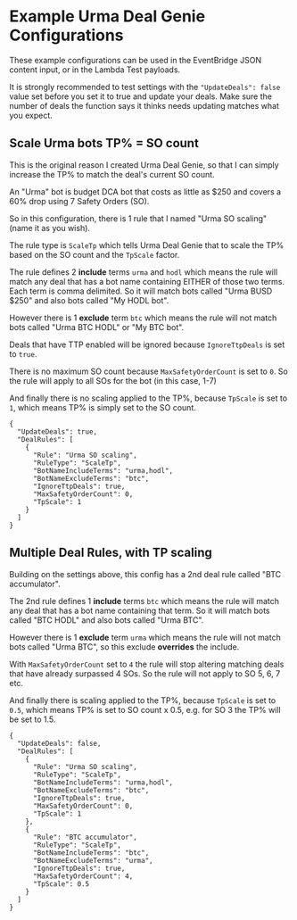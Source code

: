 # Example Urma Deal Genie Configurations
These example configurations can be used in the EventBridge JSON content input, or in the Lambda Test payloads.

It is strongly recommended to test settings with the `"UpdateDeals": false` value set before you set it to true and update your deals. Make sure the number of deals the function says it thinks needs updating matches what you expect.

## Scale Urma bots TP% = SO count
This is the original reason I created Urma Deal Genie, so that I can simply increase the TP% to match the deal's current SO count.

An "Urma" bot is budget DCA bot that costs as little as $250 and covers a 60% drop using 7 Safety Orders (SO).

So in this configuration, there is 1 rule that I named "Urma SO scaling" (name it as you wish).

The rule type is `ScaleTp` which tells Urma Deal Genie that to scale the TP% based on the SO count and the `TpScale` factor.

The rule defines 2 **include** terms `urma` and `hodl` which means the rule will match any deal that has a bot name containing EITHER of those two terms. Each term is comma delimited.
So it will match bots called "Urma BUSD $250" and also bots called "My HODL bot".

However there is 1 **exclude** term `btc` which means the rule will not match bots called "Urma BTC HODL" or "My BTC bot".

Deals that have TTP enabled will be ignored because `IgnoreTtpDeals` is set to `true`.

There is no maximum SO count because `MaxSafetyOrderCount` is set to `0`. So the rule will apply to all SOs for the bot (in this case, 1-7)

And finally there is no scaling applied to the TP%, because `TpScale` is set to `1`, which means TP% is simply set to the SO count.

```
{
  "UpdateDeals": true,
  "DealRules": [
    {
      "Rule": "Urma SO scaling",
      "RuleType": "ScaleTp",
      "BotNameIncludeTerms": "urma,hodl",
      "BotNameExcludeTerms": "btc",
      "IgnoreTtpDeals": true,
      "MaxSafetyOrderCount": 0,
      "TpScale": 1
    }
  ]
}
```

## Multiple Deal Rules, with TP scaling
Building on the settings above, this config has a 2nd deal rule called "BTC accumulator".

The 2nd rule defines 1 **include** terms `btc` which means the rule will match any deal that has a bot name containing that term.
So it will match bots called "BTC HODL" and also bots called "Urma BTC".

However there is 1 **exclude** term `urma` which means the rule will not match bots called "Urma BTC", so this exclude **overrides** the include.

With `MaxSafetyOrderCount` set to `4` the rule will stop altering matching deals that have already surpassed 4 SOs. So the rule will not apply to SO 5, 6, 7 etc.

And finally there is scaling applied to the TP%, because `TpScale` is set to `0.5`, which means TP% is set to SO count x 0.5, e.g. for SO 3 the TP% will be set to 1.5.

```
{
  "UpdateDeals": false,
  "DealRules": [
    {
      "Rule": "Urma SO scaling",
      "RuleType": "ScaleTp",
      "BotNameIncludeTerms": "urma,hodl",
      "BotNameExcludeTerms": "btc",
      "IgnoreTtpDeals": true,
      "MaxSafetyOrderCount": 0,
      "TpScale": 1
    },
    {
      "Rule": "BTC accumulator",
      "RuleType": "ScaleTp",
      "BotNameIncludeTerms": "btc",
      "BotNameExcludeTerms": "urma",
      "IgnoreTtpDeals": true,
      "MaxSafetyOrderCount": 4,
      "TpScale": 0.5
    }
  ]
}
```
